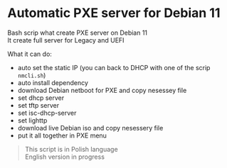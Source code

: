 # Automatic PXE server for Debian 11



Bash scrip what create PXE server on Debian 11  
It create full server for Legacy and UEFI

What it can do:
* auto set the static IP (you can back to DHCP with one of the scrip `nmcli.sh`)
* auto install dependency
* download Debian netboot for PXE and copy nesessey file
* set dhcp server
* set tftp server
* set isc-dhcp-server
* set lighttp
* download live Debian iso and copy nesessery file
* put it all together in PXE menu




>This script is in Polish language  
>English version in progress
